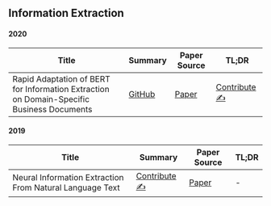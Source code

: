 ## Information Extraction

#### 2020

| Title | Summary | Paper Source | TL;DR |
| ---- | ----- | ----- | ----- |
| Rapid Adaptation of BERT for Information Extraction on Domain-Specific Business Documents | [GitHub](https://github.com/dair-ai/nlp_paper_summaries/blob/master/Information%20Extraction/bert-information-extraction.md) | [Paper](https://arxiv.org/abs/2002.01861) | [Contribute ✍️](https://github.com/dair-ai/nlp_paper_summaries/new/master/Information%20Extraction)


#### 2019
| Title | Summary | Paper Source | TL;DR |
| ---- | ----- | ----- | ----- |
| Neural Information Extraction From Natural Language Text | [Contribute ✍️](https://github.com/dair-ai/nlp_paper_summaries/new/master/Information%20Extraction) | [Paper](https://www.researchgate.net/publication/336739252_PhD_Thesis_Neural_Information_Extraction_From_Natural_Language_Text) | -

